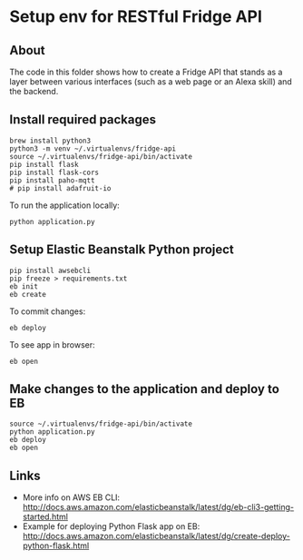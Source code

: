 # Setup env for RESTful Fridge API

## About
The code in this folder shows how to create a Fridge API that stands as a layer between various interfaces (such as a web page or an Alexa skill) and the backend.

## Install required packages

```
brew install python3
python3 -m venv ~/.virtualenvs/fridge-api
source ~/.virtualenvs/fridge-api/bin/activate
pip install flask
pip install flask-cors
pip install paho-mqtt
# pip install adafruit-io
```

To run the application locally:

```
python application.py
```

## Setup Elastic Beanstalk Python project

```
pip install awsebcli
pip freeze > requirements.txt
eb init
eb create
```

To commit changes:

```
eb deploy
```

To see app in browser:

```
eb open
```

## Make changes to the application and deploy to EB


```
source ~/.virtualenvs/fridge-api/bin/activate
python application.py
eb deploy
eb open
```

## Links

* More info on AWS EB CLI: http://docs.aws.amazon.com/elasticbeanstalk/latest/dg/eb-cli3-getting-started.html
* Example for deploying Python Flask app on EB: http://docs.aws.amazon.com/elasticbeanstalk/latest/dg/create-deploy-python-flask.html
